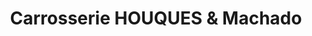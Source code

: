 ---
title: "Carrosserie HOUQUES & Machado"
url: /pessac/carrosserie-houques-und-machado/
shop: Autowerkstatt
---